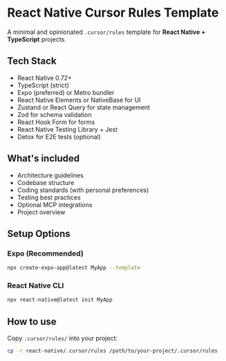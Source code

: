 # React Native Cursor Rules Template

A minimal and opinionated `.cursor/rules` template for **React Native + TypeScript** projects.

## Tech Stack

- React Native 0.72+
- TypeScript (strict)
- Expo (preferred) or Metro bundler
- React Native Elements or NativeBase for UI
- Zustand or React Query for state management
- Zod for schema validation
- React Hook Form for forms
- React Native Testing Library + Jest
- Detox for E2E tests (optional)

## What's included

- Architecture guidelines
- Codebase structure
- Coding standards (with personal preferences)
- Testing best practices
- Optional MCP integrations
- Project overview

## Setup Options

### Expo (Recommended)
```bash
npx create-expo-app@latest MyApp --template
```

### React Native CLI
```bash
npx react-native@latest init MyApp
```

## How to use

Copy `.cursor/rules/` into your project:

```bash
cp -r react-native/.cursor/rules /path/to/your-project/.cursor/rules
``` 